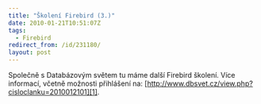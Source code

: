 ```yaml
---
title: "Školení Firebird (3.)"
date: 2010-01-21T10:51:07Z
tags:
  - Firebird
redirect_from: /id/231180/
layout: post
---
```

Společně s Databázovým světem tu máme další Firebird školení. Více informací, včetně možnosti přihlášení na: [http://www.dbsvet.cz/view.php?cisloclanku=2010012101][1].

[1]: http://www.dbsvet.cz/view.php?cisloclanku=2010012101
